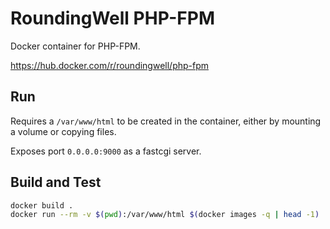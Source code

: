 # RoundingWell PHP-FPM

Docker container for PHP-FPM.

<https://hub.docker.com/r/roundingwell/php-fpm>

## Run

Requires a `/var/www/html` to be created in the container, either by mounting
a volume or copying files.

Exposes port `0.0.0.0:9000` as a fastcgi server.

## Build and Test

```bash
docker build .
docker run --rm -v $(pwd):/var/www/html $(docker images -q | head -1)
```
